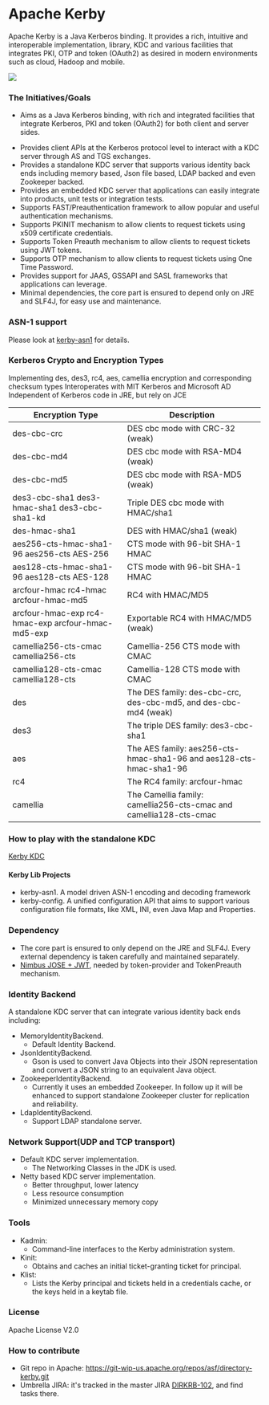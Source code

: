 Apache Kerby
============

Apache Kerby is a Java Kerberos binding. It provides a rich, intuitive and interoperable implementation, library, KDC and various facilities that integrates PKI, OTP and token (OAuth2) as desired in modern environments such as cloud, Hadoop and mobile.

![](https://github.com/apache/directory-kerby/blob/master/docs/logo/logo.png)

### The Initiatives/Goals 
* Aims as a Java Kerberos binding, with rich and integrated facilities that integrate Kerberos, PKI and token (OAuth2) for both client and server sides.
+ Provides client APIs at the Kerberos protocol level to interact with a KDC server through AS and TGS exchanges.
+ Provides a standalone KDC server that supports various identity back ends including memory based, Json file based, LDAP backed and even Zookeeper backed.
+ Provides an embedded KDC server that applications can easily integrate into products, unit tests or integration tests.
+ Supports FAST/Preauthentication framework to allow popular and useful authentication mechanisms.
+ Supports PKINIT mechanism to allow clients to request tickets using x509 certificate credentials.
+ Supports Token Preauth mechanism to allow clients to request tickets using JWT tokens.
+ Supports OTP mechanism to allow clients to request tickets using One Time Password.
+ Provides support for JAAS, GSSAPI and SASL frameworks that applications can leverage.
+ Minimal dependencies, the core part is ensured to depend only on JRE and SLF4J, for easy use and maintenance.

### ASN-1 support
Please look at [kerby-asn1](kerby-asn1/) for details.

### Kerberos Crypto and Encryption Types
Implementing des, des3, rc4, aes, camellia encryption and corresponding checksum types
Interoperates with MIT Kerberos and Microsoft AD
Independent of Kerberos code in JRE, but rely on JCE

| Encryption Type | Description |
| --------------- | ----------- |
| des-cbc-crc | DES cbc mode with CRC-32 (weak) |
| des-cbc-md4 | DES cbc mode with RSA-MD4 (weak) |
| des-cbc-md5 |	DES cbc mode with RSA-MD5 (weak) |
| des3-cbc-sha1 des3-hmac-sha1 des3-cbc-sha1-kd |	Triple DES cbc mode with HMAC/sha1 |
| des-hmac-sha1 |	DES with HMAC/sha1 (weak) |
| aes256-cts-hmac-sha1-96 aes256-cts AES-256 	| CTS mode with 96-bit SHA-1 HMAC |
| aes128-cts-hmac-sha1-96 aes128-cts AES-128 	| CTS mode with 96-bit SHA-1 HMAC |
| arcfour-hmac rc4-hmac arcfour-hmac-md5 |	RC4 with HMAC/MD5 |
| arcfour-hmac-exp rc4-hmac-exp arcfour-hmac-md5-exp |	Exportable RC4 with HMAC/MD5 (weak) |
| camellia256-cts-cmac camellia256-cts |	Camellia-256 CTS mode with CMAC |
| camellia128-cts-cmac camellia128-cts |	Camellia-128 CTS mode with CMAC |
| des |	The DES family: des-cbc-crc, des-cbc-md5, and des-cbc-md4 (weak) |
| des3 |	The triple DES family: des3-cbc-sha1 |
| aes |	The AES family: aes256-cts-hmac-sha1-96 and aes128-cts-hmac-sha1-96 |
| rc4 |	The RC4 family: arcfour-hmac |
| camellia | The Camellia family: camellia256-cts-cmac and camellia128-cts-cmac |

### How to play with the standalone KDC
 [Kerby KDC](kerby-dist/README.md)

#### Kerby Lib Projects
- kerby-asn1. A model driven ASN-1 encoding and decoding framework
- kerby-config. A unified configuration API that aims to support various configuration file formats, like XML, INI, even Java Map and Properties.

### Dependency
- The core part is ensured to only depend on the JRE and SLF4J. Every external dependency is taken carefully and maintained separately.
- [Nimbus JOSE + JWT](http://connect2id.com/products/nimbus-jose-jwt), needed by token-provider and TokenPreauth mechanism.

### Identity Backend
A standalone KDC server that can integrate various identity back ends including:
- MemoryIdentityBackend.
  - Default Identity Backend.
- JsonIdentityBackend.
  - Gson is used to convert Java Objects into their JSON representation and convert a JSON string to an equivalent Java object.
- ZookeeperIdentityBackend.
  - Currently it uses an embedded Zookeeper. In follow up it will be enhanced to support standalone Zookeeper cluster for
  replication and reliability.
- LdapIdentityBackend.
  - Support LDAP standalone server.

### Network Support(UDP and TCP transport)
- Default KDC server implementation.
  - The Networking Classes in the JDK is used.
- Netty based KDC server implementation.
  - Better throughput, lower latency
  - Less resource consumption
  - Minimized unnecessary memory copy

### Tools
- Kadmin: 
  - Command-line interfaces to the Kerby administration system.
- Kinit: 
  - Obtains and caches an initial ticket-granting ticket for principal.
- Klist: 
  - Lists the Kerby principal and tickets held in a credentials cache, or the keys held in a keytab file.

### License
Apache License V2.0

### How to contribute
- Git repo in Apache: https://git-wip-us.apache.org/repos/asf/directory-kerby.git
- Umbrella JIRA: it's tracked in the master JIRA [DIRKRB-102](https://issues.apache.org/jira/browse/DIRKRB-102), and find tasks there.
